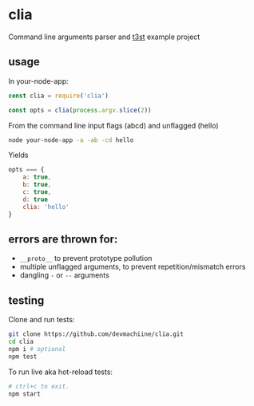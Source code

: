 #  clia

Command line arguments parser and [t3st](https://www.npmjs.com/package/t3st) example project

## usage

In your-node-app:

```js
const clia = require('clia')

const opts = clia(process.argv.slice(2))
```

From the command line input flags (abcd) and unflagged (hello)
```bash
node your-node-app -a -ab -cd hello
```

Yields
```js
opts === {
    a: true,
    b: true,
    c: true,
    d: true
    clia: 'hello'
}
```

## errors are thrown for:

* `__proto__`  to prevent prototype pollution
* multiple unflagged arguments, to prevent repetition/mismatch errors
* dangling `-` or `--` arguments

## testing

Clone and run tests:

```bash
git clone https://github.com/devmachiine/clia.git
cd clia
npm i # optional
npm test
```

To run live aka hot-reload tests:
```bash
# ctrl+c to exit.
npm start 
```